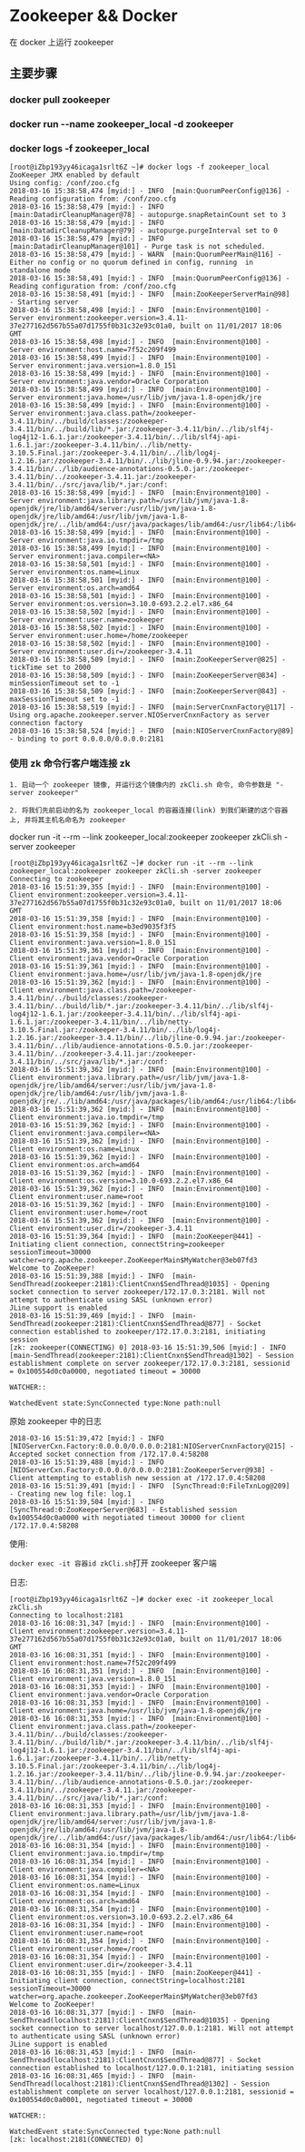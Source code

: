 # Zookeeper && Docker 

在 docker 上运行 zookeeper

## 主要步骤

###  docker pull zookeeper


### docker run --name zookeeper_local -d zookeeper

###  docker logs -f zookeeper_local

```
[root@iZbp193yy46icaga1srlt6Z ~]# docker logs -f zookeeper_local
ZooKeeper JMX enabled by default
Using config: /conf/zoo.cfg
2018-03-16 15:38:58,474 [myid:] - INFO  [main:QuorumPeerConfig@136] - Reading configuration from: /conf/zoo.cfg
2018-03-16 15:38:58,479 [myid:] - INFO  [main:DatadirCleanupManager@78] - autopurge.snapRetainCount set to 3
2018-03-16 15:38:58,479 [myid:] - INFO  [main:DatadirCleanupManager@79] - autopurge.purgeInterval set to 0
2018-03-16 15:38:58,479 [myid:] - INFO  [main:DatadirCleanupManager@101] - Purge task is not scheduled.
2018-03-16 15:38:58,479 [myid:] - WARN  [main:QuorumPeerMain@116] - Either no config or no quorum defined in config, running  in standalone mode
2018-03-16 15:38:58,491 [myid:] - INFO  [main:QuorumPeerConfig@136] - Reading configuration from: /conf/zoo.cfg
2018-03-16 15:38:58,491 [myid:] - INFO  [main:ZooKeeperServerMain@98] - Starting server
2018-03-16 15:38:58,498 [myid:] - INFO  [main:Environment@100] - Server environment:zookeeper.version=3.4.11-37e277162d567b55a07d1755f0b31c32e93c01a0, built on 11/01/2017 18:06 GMT
2018-03-16 15:38:58,498 [myid:] - INFO  [main:Environment@100] - Server environment:host.name=7f52c209f499
2018-03-16 15:38:58,499 [myid:] - INFO  [main:Environment@100] - Server environment:java.version=1.8.0_151
2018-03-16 15:38:58,499 [myid:] - INFO  [main:Environment@100] - Server environment:java.vendor=Oracle Corporation
2018-03-16 15:38:58,499 [myid:] - INFO  [main:Environment@100] - Server environment:java.home=/usr/lib/jvm/java-1.8-openjdk/jre
2018-03-16 15:38:58,499 [myid:] - INFO  [main:Environment@100] - Server environment:java.class.path=/zookeeper-3.4.11/bin/../build/classes:/zookeeper-3.4.11/bin/../build/lib/*.jar:/zookeeper-3.4.11/bin/../lib/slf4j-log4j12-1.6.1.jar:/zookeeper-3.4.11/bin/../lib/slf4j-api-1.6.1.jar:/zookeeper-3.4.11/bin/../lib/netty-3.10.5.Final.jar:/zookeeper-3.4.11/bin/../lib/log4j-1.2.16.jar:/zookeeper-3.4.11/bin/../lib/jline-0.9.94.jar:/zookeeper-3.4.11/bin/../lib/audience-annotations-0.5.0.jar:/zookeeper-3.4.11/bin/../zookeeper-3.4.11.jar:/zookeeper-3.4.11/bin/../src/java/lib/*.jar:/conf:
2018-03-16 15:38:58,499 [myid:] - INFO  [main:Environment@100] - Server environment:java.library.path=/usr/lib/jvm/java-1.8-openjdk/jre/lib/amd64/server:/usr/lib/jvm/java-1.8-openjdk/jre/lib/amd64:/usr/lib/jvm/java-1.8-openjdk/jre/../lib/amd64:/usr/java/packages/lib/amd64:/usr/lib64:/lib64:/lib:/usr/lib
2018-03-16 15:38:58,499 [myid:] - INFO  [main:Environment@100] - Server environment:java.io.tmpdir=/tmp
2018-03-16 15:38:58,499 [myid:] - INFO  [main:Environment@100] - Server environment:java.compiler=<NA>
2018-03-16 15:38:58,501 [myid:] - INFO  [main:Environment@100] - Server environment:os.name=Linux
2018-03-16 15:38:58,501 [myid:] - INFO  [main:Environment@100] - Server environment:os.arch=amd64
2018-03-16 15:38:58,501 [myid:] - INFO  [main:Environment@100] - Server environment:os.version=3.10.0-693.2.2.el7.x86_64
2018-03-16 15:38:58,502 [myid:] - INFO  [main:Environment@100] - Server environment:user.name=zookeeper
2018-03-16 15:38:58,502 [myid:] - INFO  [main:Environment@100] - Server environment:user.home=/home/zookeeper
2018-03-16 15:38:58,502 [myid:] - INFO  [main:Environment@100] - Server environment:user.dir=/zookeeper-3.4.11
2018-03-16 15:38:58,509 [myid:] - INFO  [main:ZooKeeperServer@825] - tickTime set to 2000
2018-03-16 15:38:58,509 [myid:] - INFO  [main:ZooKeeperServer@834] - minSessionTimeout set to -1
2018-03-16 15:38:58,509 [myid:] - INFO  [main:ZooKeeperServer@843] - maxSessionTimeout set to -1
2018-03-16 15:38:58,519 [myid:] - INFO  [main:ServerCnxnFactory@117] - Using org.apache.zookeeper.server.NIOServerCnxnFactory as server connection factory
2018-03-16 15:38:58,524 [myid:] - INFO  [main:NIOServerCnxnFactory@89] - binding to port 0.0.0.0/0.0.0.0:2181

```

###  使用 zk 命令行客户端连接 zk


	1. 启动一个 zookeeper 镜像, 并运行这个镜像内的 zkCli.sh 命令, 命令参数是 "-server zookeeper"
	
	2. 将我们先前启动的名为 zookeeper_local 的容器连接(link) 到我们新建的这个容器上, 并将其主机名命名为 zookeeper

docker run -it --rm --link zookeeper_local:zookeeper zookeeper zkCli.sh -server zookeeper

```
[root@iZbp193yy46icaga1srlt6Z ~]# docker run -it --rm --link zookeeper_local:zookeeper zookeeper zkCli.sh -server zookeeper
Connecting to zookeeper
2018-03-16 15:51:39,355 [myid:] - INFO  [main:Environment@100] - Client environment:zookeeper.version=3.4.11-37e277162d567b55a07d1755f0b31c32e93c01a0, built on 11/01/2017 18:06 GMT
2018-03-16 15:51:39,358 [myid:] - INFO  [main:Environment@100] - Client environment:host.name=b3ed9035f3f5
2018-03-16 15:51:39,358 [myid:] - INFO  [main:Environment@100] - Client environment:java.version=1.8.0_151
2018-03-16 15:51:39,361 [myid:] - INFO  [main:Environment@100] - Client environment:java.vendor=Oracle Corporation
2018-03-16 15:51:39,361 [myid:] - INFO  [main:Environment@100] - Client environment:java.home=/usr/lib/jvm/java-1.8-openjdk/jre
2018-03-16 15:51:39,362 [myid:] - INFO  [main:Environment@100] - Client environment:java.class.path=/zookeeper-3.4.11/bin/../build/classes:/zookeeper-3.4.11/bin/../build/lib/*.jar:/zookeeper-3.4.11/bin/../lib/slf4j-log4j12-1.6.1.jar:/zookeeper-3.4.11/bin/../lib/slf4j-api-1.6.1.jar:/zookeeper-3.4.11/bin/../lib/netty-3.10.5.Final.jar:/zookeeper-3.4.11/bin/../lib/log4j-1.2.16.jar:/zookeeper-3.4.11/bin/../lib/jline-0.9.94.jar:/zookeeper-3.4.11/bin/../lib/audience-annotations-0.5.0.jar:/zookeeper-3.4.11/bin/../zookeeper-3.4.11.jar:/zookeeper-3.4.11/bin/../src/java/lib/*.jar:/conf:
2018-03-16 15:51:39,362 [myid:] - INFO  [main:Environment@100] - Client environment:java.library.path=/usr/lib/jvm/java-1.8-openjdk/jre/lib/amd64/server:/usr/lib/jvm/java-1.8-openjdk/jre/lib/amd64:/usr/lib/jvm/java-1.8-openjdk/jre/../lib/amd64:/usr/java/packages/lib/amd64:/usr/lib64:/lib64:/lib:/usr/lib
2018-03-16 15:51:39,362 [myid:] - INFO  [main:Environment@100] - Client environment:java.io.tmpdir=/tmp
2018-03-16 15:51:39,362 [myid:] - INFO  [main:Environment@100] - Client environment:java.compiler=<NA>
2018-03-16 15:51:39,362 [myid:] - INFO  [main:Environment@100] - Client environment:os.name=Linux
2018-03-16 15:51:39,362 [myid:] - INFO  [main:Environment@100] - Client environment:os.arch=amd64
2018-03-16 15:51:39,362 [myid:] - INFO  [main:Environment@100] - Client environment:os.version=3.10.0-693.2.2.el7.x86_64
2018-03-16 15:51:39,362 [myid:] - INFO  [main:Environment@100] - Client environment:user.name=root
2018-03-16 15:51:39,362 [myid:] - INFO  [main:Environment@100] - Client environment:user.home=/root
2018-03-16 15:51:39,362 [myid:] - INFO  [main:Environment@100] - Client environment:user.dir=/zookeeper-3.4.11
2018-03-16 15:51:39,364 [myid:] - INFO  [main:ZooKeeper@441] - Initiating client connection, connectString=zookeeper sessionTimeout=30000 watcher=org.apache.zookeeper.ZooKeeperMain$MyWatcher@3eb07fd3
Welcome to ZooKeeper!
2018-03-16 15:51:39,388 [myid:] - INFO  [main-SendThread(zookeeper:2181):ClientCnxn$SendThread@1035] - Opening socket connection to server zookeeper/172.17.0.3:2181. Will not attempt to authenticate using SASL (unknown error)
JLine support is enabled
2018-03-16 15:51:39,469 [myid:] - INFO  [main-SendThread(zookeeper:2181):ClientCnxn$SendThread@877] - Socket connection established to zookeeper/172.17.0.3:2181, initiating session
[zk: zookeeper(CONNECTING) 0] 2018-03-16 15:51:39,506 [myid:] - INFO  [main-SendThread(zookeeper:2181):ClientCnxn$SendThread@1302] - Session establishment complete on server zookeeper/172.17.0.3:2181, sessionid = 0x100554d0c0a0000, negotiated timeout = 30000

WATCHER::

WatchedEvent state:SyncConnected type:None path:null

```



原始 zookeeper 中的日志

```
2018-03-16 15:51:39,472 [myid:] - INFO  [NIOServerCxn.Factory:0.0.0.0/0.0.0.0:2181:NIOServerCnxnFactory@215] - Accepted socket connection from /172.17.0.4:58208
2018-03-16 15:51:39,488 [myid:] - INFO  [NIOServerCxn.Factory:0.0.0.0/0.0.0.0:2181:ZooKeeperServer@938] - Client attempting to establish new session at /172.17.0.4:58208
2018-03-16 15:51:39,491 [myid:] - INFO  [SyncThread:0:FileTxnLog@209] - Creating new log file: log.1
2018-03-16 15:51:39,504 [myid:] - INFO  [SyncThread:0:ZooKeeperServer@683] - Established session 0x100554d0c0a0000 with negotiated timeout 30000 for client /172.17.0.4:58208

```

使用:

```docker exec -it 容器id zkCli.sh```打开 zookeeper 客户端

日志:

```
[root@iZbp193yy46icaga1srlt6Z ~]# docker exec -it zookeeper_local zkCli.sh
Connecting to localhost:2181
2018-03-16 16:08:31,347 [myid:] - INFO  [main:Environment@100] - Client environment:zookeeper.version=3.4.11-37e277162d567b55a07d1755f0b31c32e93c01a0, built on 11/01/2017 18:06 GMT
2018-03-16 16:08:31,351 [myid:] - INFO  [main:Environment@100] - Client environment:host.name=7f52c209f499
2018-03-16 16:08:31,351 [myid:] - INFO  [main:Environment@100] - Client environment:java.version=1.8.0_151
2018-03-16 16:08:31,353 [myid:] - INFO  [main:Environment@100] - Client environment:java.vendor=Oracle Corporation
2018-03-16 16:08:31,353 [myid:] - INFO  [main:Environment@100] - Client environment:java.home=/usr/lib/jvm/java-1.8-openjdk/jre
2018-03-16 16:08:31,353 [myid:] - INFO  [main:Environment@100] - Client environment:java.class.path=/zookeeper-3.4.11/bin/../build/classes:/zookeeper-3.4.11/bin/../build/lib/*.jar:/zookeeper-3.4.11/bin/../lib/slf4j-log4j12-1.6.1.jar:/zookeeper-3.4.11/bin/../lib/slf4j-api-1.6.1.jar:/zookeeper-3.4.11/bin/../lib/netty-3.10.5.Final.jar:/zookeeper-3.4.11/bin/../lib/log4j-1.2.16.jar:/zookeeper-3.4.11/bin/../lib/jline-0.9.94.jar:/zookeeper-3.4.11/bin/../lib/audience-annotations-0.5.0.jar:/zookeeper-3.4.11/bin/../zookeeper-3.4.11.jar:/zookeeper-3.4.11/bin/../src/java/lib/*.jar:/conf:
2018-03-16 16:08:31,353 [myid:] - INFO  [main:Environment@100] - Client environment:java.library.path=/usr/lib/jvm/java-1.8-openjdk/jre/lib/amd64/server:/usr/lib/jvm/java-1.8-openjdk/jre/lib/amd64:/usr/lib/jvm/java-1.8-openjdk/jre/../lib/amd64:/usr/java/packages/lib/amd64:/usr/lib64:/lib64:/lib:/usr/lib
2018-03-16 16:08:31,354 [myid:] - INFO  [main:Environment@100] - Client environment:java.io.tmpdir=/tmp
2018-03-16 16:08:31,354 [myid:] - INFO  [main:Environment@100] - Client environment:java.compiler=<NA>
2018-03-16 16:08:31,354 [myid:] - INFO  [main:Environment@100] - Client environment:os.name=Linux
2018-03-16 16:08:31,354 [myid:] - INFO  [main:Environment@100] - Client environment:os.arch=amd64
2018-03-16 16:08:31,354 [myid:] - INFO  [main:Environment@100] - Client environment:os.version=3.10.0-693.2.2.el7.x86_64
2018-03-16 16:08:31,354 [myid:] - INFO  [main:Environment@100] - Client environment:user.name=root
2018-03-16 16:08:31,354 [myid:] - INFO  [main:Environment@100] - Client environment:user.home=/root
2018-03-16 16:08:31,354 [myid:] - INFO  [main:Environment@100] - Client environment:user.dir=/zookeeper-3.4.11
2018-03-16 16:08:31,355 [myid:] - INFO  [main:ZooKeeper@441] - Initiating client connection, connectString=localhost:2181 sessionTimeout=30000 watcher=org.apache.zookeeper.ZooKeeperMain$MyWatcher@3eb07fd3
Welcome to ZooKeeper!
2018-03-16 16:08:31,377 [myid:] - INFO  [main-SendThread(localhost:2181):ClientCnxn$SendThread@1035] - Opening socket connection to server localhost/127.0.0.1:2181. Will not attempt to authenticate using SASL (unknown error)
JLine support is enabled
2018-03-16 16:08:31,453 [myid:] - INFO  [main-SendThread(localhost:2181):ClientCnxn$SendThread@877] - Socket connection established to localhost/127.0.0.1:2181, initiating session
2018-03-16 16:08:31,465 [myid:] - INFO  [main-SendThread(localhost:2181):ClientCnxn$SendThread@1302] - Session establishment complete on server localhost/127.0.0.1:2181, sessionid = 0x100554d0c0a0001, negotiated timeout = 30000

WATCHER::

WatchedEvent state:SyncConnected type:None path:null
[zk: localhost:2181(CONNECTED) 0] 
```



